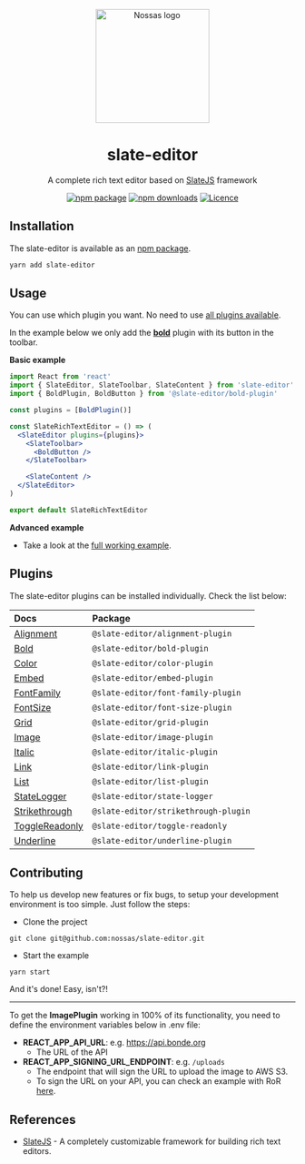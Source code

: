 <p align="center">
  <a href="https://www.en.nossas.org" rel="noopener" target="_blank">
    <img
      width="200"
      src="https://s3.amazonaws.com/hub-central/uploads/logo-nossas-20170517185909.svg"
      alt="Nossas logo"
      title="Nossas"
    />
  </a>
</p>

<h1 align="center">slate-editor</h1>

<div align="center">

A complete rich text editor based on [SlateJS](https://github.com/ianstormtaylor/slate) framework

[![npm package](https://img.shields.io/npm/v/slate-editor.svg?maxAge=60)](https://www.npmjs.com/package/slate-editor)
[![npm downloads](https://img.shields.io/npm/dt/slate-editor.svg?maxAge=60)](https://www.npmjs.com/package/slate-editor)
[![Licence](https://img.shields.io/github/license/nossas/slate-editor.svg?maxAge=60)](https://github.com/nossas/slate-editor/blob/master/LICENSE)

</div>

## Installation
The slate-editor is available as an [npm package](https://www.npmjs.com/package/slate-editor).

```sh
yarn add slate-editor
```

## Usage
You can use which plugin you want. No need to use [all plugins available](../).

In the example below we only add the **[bold](../slate-editor-bold-plugin)** plugin with its button in the toolbar.

**Basic example**
```jsx
import React from 'react'
import { SlateEditor, SlateToolbar, SlateContent } from 'slate-editor'
import { BoldPlugin, BoldButton } from '@slate-editor/bold-plugin'

const plugins = [BoldPlugin()]

const SlateRichTextEditor = () => (
  <SlateEditor plugins={plugins}>
    <SlateToolbar>
      <BoldButton />
    </SlateToolbar>

    <SlateContent />
  </SlateEditor>
)

export default SlateRichTextEditor
```

**Advanced example**

- Take a look at the [full working example](../slate-editor-example/src/example/pages/Home.js).

## Plugins
The slate-editor plugins can be installed individually. Check the list below:

| **Docs**                                              | **Package**                          |
|:------------------------------------------------------|:-------------------------------------|
| [Alignment](../slate-editor-alignment-plugin)         | `@slate-editor/alignment-plugin`     |
| [Bold](../slate-editor-bold-plugin)                   | `@slate-editor/bold-plugin`          |
| [Color](../slate-editor-color-plugin)                 | `@slate-editor/color-plugin`         |
| [Embed](../slate-editor-embed-plugin)                 | `@slate-editor/embed-plugin`         |
| [FontFamily](../slate-editor-font-family-plugin)      | `@slate-editor/font-family-plugin`   |
| [FontSize](../slate-editor-font-size-plugin)          | `@slate-editor/font-size-plugin`     |
| [Grid](../slate-editor-grid-plugin)                   | `@slate-editor/grid-plugin`          |
| [Image](../slate-editor-image-plugin)                 | `@slate-editor/image-plugin`         |
| [Italic](../slate-editor-italic-plugin)               | `@slate-editor/italic-plugin`        |
| [Link](../slate-editor-link-plugin)                   | `@slate-editor/link-plugin`          |
| [List](../slate-editor-list-plugin)                   | `@slate-editor/list-plugin`          |
| [StateLogger](../slate-editor-state-logger)           | `@slate-editor/state-logger`         |
| [Strikethrough](../slate-editor-strikethrough-plugin) | `@slate-editor/strikethrough-plugin` |
| [ToggleReadonly](../slate-editor-toggle-readonly)     | `@slate-editor/toggle-readonly`      |
| [Underline](../slate-editor-underline-plugin)         | `@slate-editor/underline-plugin`     |

## Contributing
To help us develop new features or fix bugs, to setup your development environment is too simple. Just follow the steps:

- Clone the project
```
git clone git@github.com:nossas/slate-editor.git
```
- Start the example
```
yarn start
```

And it's done! Easy, isn't?!

---

To get the **ImagePlugin** working in 100% of its functionality, you need to define the
environment variables below in .env file:

- **REACT_APP_API_URL**: e.g. https://api.bonde.org
  - The URL of the API
- **REACT_APP_SIGNING_URL_ENDPOINT**: e.g. `/uploads`
  - The endpoint that will sign the URL to upload the image to AWS S3.
  - To sign the URL on your API, you can check an example with RoR [here](https://github.com/nossas/bonde-server/blob/master/app/controllers/uploads_controller.rb).

## References
- [SlateJS](https://github.com/ianstormtaylor/slate) - A completely customizable framework for building rich text editors.
